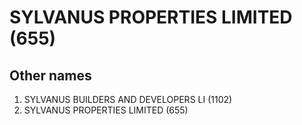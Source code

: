 # SYLVANUS PROPERTIES LIMITED (655)

## Other names
1. SYLVANUS BUILDERS AND DEVELOPERS LI (1102)
1. SYLVANUS PROPERTIES LIMITED (655)


